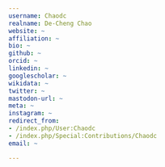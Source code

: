 ```yaml
---
username: Chaodc
realname: De-Cheng Chao
website: ~
affiliation: ~
bio: ~
github: ~
orcid: ~
linkedin: ~
googlescholar: ~
wikidata: ~
twitter: ~
mastodon-url: ~
meta: ~
instagram: ~
redirect_from:
- /index.php/User:Chaodc
- /index.php/Special:Contributions/Chaodc
email: ~

---
```

